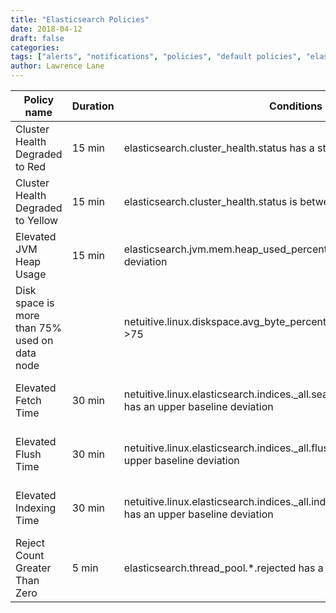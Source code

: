 ```yaml
---
title: "Elasticsearch Policies"
date: 2018-04-12
draft: false
categories:
tags: ["alerts", "notifications", "policies", "default policies", "elasticsearch"]
author: Lawrence Lane
---
```


| Policy name                                   | Duration | Conditions                                                                                                   | Category | Description                                                                                                                                                      |
|-----------------------------------------------|----------|--------------------------------------------------------------------------------------------------------------|----------|------------------------------------------------------------------------------------------------------------------------------------------------------------------|
| Cluster Health Degraded to Red                | 15 min   | elasticsearch.cluster_health.status has a static threshold < 1                                               | CRITICAL | The cluster health status is red which means that one or more primary shard(s) and its replica(s) is missing.                                                    |
| Cluster Health Degraded to Yellow             | 15 min   | elasticsearch.cluster_health.status is between 1 and 1.8                                                     | WARNING  | The cluster health status is yellow which means that one or more shard replica(s) is missing.                                                                    |
| Elevated JVM Heap Usage                       | 15 min   | elasticsearch.jvm.mem.heap_used_percent has an upper baseline deviation                                      | WARNING  | This policy will generate a warning event when the Elastic Search JVM’s heap usage is above 80%.                                                                 |
| Disk space is more than 75% used on data node |          | netuitive.linux.diskspace.avg_byte_percentused has a static threshold >75                                    | WARNING  | The average utilization across your Elastic Search data node storage devices are more than 75%.                                                                  |
| Elevated Fetch Time                           | 30 min   | netuitive.linux.elasticsearch.indices._all.search.fetch_avg_time_in_millis has an upper baseline deviation   | WARNING  | This policy generates a warning event if the elasticsearch.indices._all.search.fetch_time_in_millis metric deviates above the baseline for 15 minutes or more.   |
| Elevated Flush Time                           | 30 min   | netuitive.linux.elasticsearch.indices._all.flush.avg_time_in_millis has an upper baseline deviation          | WARNING  | This policy generates a warning event if the elasticsearch.indices._all.flush.total_time_in_millis metric deviates above the baseline for 15 minutes or more.    |
| Elevated Indexing Time                        | 30 min   | netuitive.linux.elasticsearch.indices._all.indexing.index_avg_time_in_millis has an upper baseline deviation | WARNING  | This policy generates a warning event if the elasticsearch.indices._all.indexing.index_time_in_millis metric deviates above the baseline for 15 minutes or more. |
| Reject Count Greater Than Zero                | 5 min    | elasticsearch.thread_pool.*.rejected has a static threshold >0                                               | WARNING  | "This policy generates a warning if any of the Elastic Search thread pools has a “rejected” count greater than 0." |          |                                                                                                              |          |                                                                                                                                                                  |
